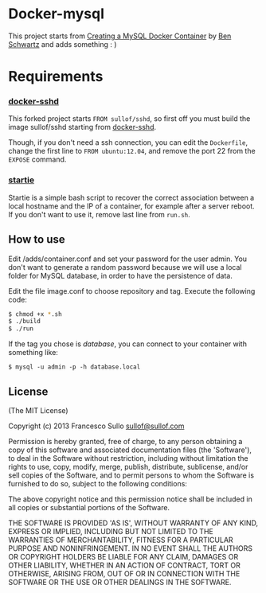 Docker-mysql
============

This project starts from [Creating a MySQL Docker Container](http://txt.fliglio.com/2013/11/creating-a-mysql-docker-container/) 
by [Ben Schwartz](https://twitter.com/benhschwartz) and adds something : )

# Requirements

### [docker-sshd](https://github.com/sullof/docker-sshd)

This forked project starts ```FROM sullof/sshd```, so first off you must build the image sullof/sshd starting from 
[docker-sshd](https://github.com/sullof/docker-sshd).

Though, if you don't need a ssh connection, you can edit the ```Dockerfile```, change the first line to ```FROM ubuntu:12.04```, 
and remove the port 22 from the ```EXPOSE``` command. 

### [startie](https://github.com/sullof/startie) 

Startie is a simple bash script to recover the correct association between a local hostname and the IP of a container, 
for example after a server reboot. If you don't want to use it, remove last line from ```run.sh```.

## How to use

Edit /adds/container.conf and set your password for the user admin. You don't want to generate a random password because we will 
use a local folder for MySQL database, in order to have the persistence of data.

Edit the file image.conf to choose repository and tag. Execute the following code:

```bash
$ chmod +x *.sh
$ ./build
$ ./run
```
If the tag you chose is _database_, you can connect to your container with something like:
```
$ mysql -u admin -p -h database.local
```

## License 

(The MIT License)

Copyright (c) 2013 Francesco Sullo <sullof@sullof.com>

Permission is hereby granted, free of charge, to any person obtaining
a copy of this software and associated documentation files (the
'Software'), to deal in the Software without restriction, including
without limitation the rights to use, copy, modify, merge, publish,
distribute, sublicense, and/or sell copies of the Software, and to
permit persons to whom the Software is furnished to do so, subject to
the following conditions:

The above copyright notice and this permission notice shall be
included in all copies or substantial portions of the Software.

THE SOFTWARE IS PROVIDED 'AS IS', WITHOUT WARRANTY OF ANY KIND,
EXPRESS OR IMPLIED, INCLUDING BUT NOT LIMITED TO THE WARRANTIES OF
MERCHANTABILITY, FITNESS FOR A PARTICULAR PURPOSE AND NONINFRINGEMENT.
IN NO EVENT SHALL THE AUTHORS OR COPYRIGHT HOLDERS BE LIABLE FOR ANY
CLAIM, DAMAGES OR OTHER LIABILITY, WHETHER IN AN ACTION OF CONTRACT,
TORT OR OTHERWISE, ARISING FROM, OUT OF OR IN CONNECTION WITH THE
SOFTWARE OR THE USE OR OTHER DEALINGS IN THE SOFTWARE.